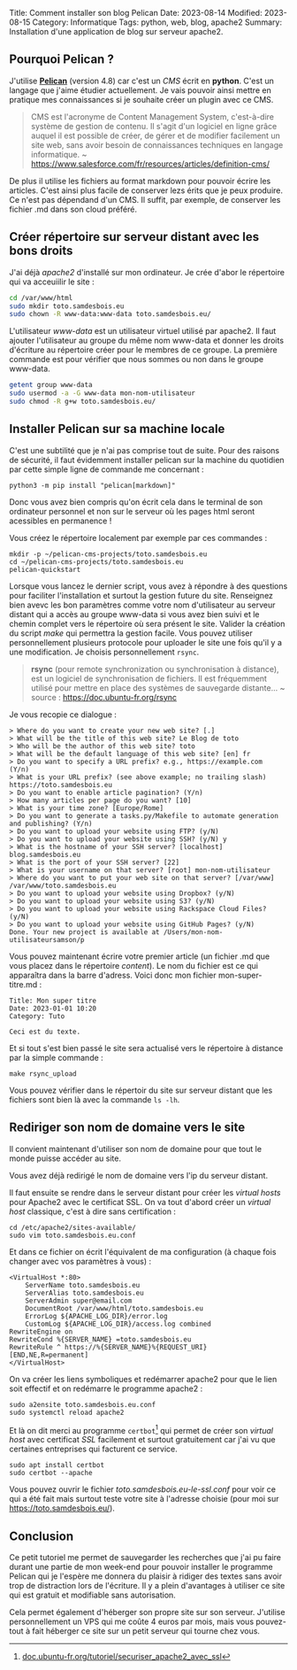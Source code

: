 Title: Comment installer son blog Pelican
Date: 2023-08-14
Modified: 2023-08-15
Category: Informatique
Tags: python, web, blog, apache2
Summary: Installation d'une application de blog sur serveur apache2.

## Pourquoi Pelican ?

J'utilise [**Pelican**](https://getpelican.com/) (version 4.8) car c'est un *CMS* écrit en **python**. C'est un langage que j'aime étudier actuellement. Je vais pouvoir ainsi mettre en pratique mes connaissances si je souhaite créer un plugin avec ce CMS.
> CMS est l'acronyme de Content Management System, c'est-à-dire système de gestion de contenu. Il s'agit d'un logiciel en ligne grâce auquel il est possible de créer, de gérer et de modifier facilement un site web, sans avoir besoin de connaissances techniques en langage informatique. ~ https://www.salesforce.com/fr/resources/articles/definition-cms/

De plus il utilise les fichiers au format markdown pour pouvoir écrire les articles. C'est ainsi plus facile de conserver lezs érits que je peux produire. Ce n'est pas dépendand d'un CMS. Il suffit, par exemple, de conserver les fichier .md dans son cloud préféré.

## Créer répertoire sur serveur distant avec les bons droits

J'ai déjà *apache2* d'installé sur mon ordinateur. Je crée d'abor le répertoire qui va acceuiilir le site :

```sh
cd /var/www/html
sudo mkdir toto.samdesbois.eu
sudo chown -R www-data:www-data toto.samdesbois.eu/
```

L'utilisateur *www-data* est un utilisateur virtuel utilisé par apache2. Il faut ajouter l'utilisateur au groupe du même nom www-data et donner les droits d'écriture au répertoire créer pour le membres de ce groupe. La première commande est pour vérifier que nous sommes ou non dans le groupe www-data.

```sh
getent group www-data
sudo usermod -a -G www-data mon-nom-utilisateur
sudo chmod -R g+w toto.samdesbois.eu/
```

## Installer Pelican sur sa machine locale

C'est une subtilité que je n'ai pas comprise tout de suite. Pour des raisons de sécurité, il faut évidemment installer pelican sur la machine du quotidien par cette simple ligne de commande me concernant :

```
python3 -m pip install "pelican[markdown]"
```

Donc vous avez bien compris qu'on écrit cela dans le terminal de son ordinateur personnel et non sur le serveur où les pages html seront acessibles en permanence !

Vous créez le répertoire localement par exemple par ces commandes :

```
mkdir -p ~/pelican-cms-projects/toto.samdesbois.eu
cd ~/pelican-cms-projects/toto.samdesbois.eu
pelican-quickstart
```

Lorsque vous lancez le dernier script, vous avez à répondre à des questions pour faciliter l'installation et surtout la gestion future du site. Renseignez bien avevc les bon paramètres comme votre nom d'utilisateur au serveur distant qui a accès au groupe www-data si vous avez bien suivi et le chemin complet vers le répertoire où sera présent le site. Valider la création du script *make* qui permettra la gestion facile. Vous pouvez utiliser personnellement plusieurs protocole pour uploader le site une fois qu'il y a une modification. Je choisis personnellement `rsync`.

> **rsync** (pour remote synchronization ou synchronisation à distance), est un logiciel de synchronisation de fichiers. Il est fréquemment utilisé pour mettre en place des systèmes de sauvegarde distante... ~ source : https://doc.ubuntu-fr.org/rsync

Je vous recopie ce dialogue :

```
> Where do you want to create your new web site? [.] 
> What will be the title of this web site? Le Blog de toto
> Who will be the author of this web site? toto
> What will be the default language of this web site? [en] fr
> Do you want to specify a URL prefix? e.g., https://example.com   (Y/n) 
> What is your URL prefix? (see above example; no trailing slash) https://toto.samdesbois.eu
> Do you want to enable article pagination? (Y/n) 
> How many articles per page do you want? [10] 
> What is your time zone? [Europe/Rome] 
> Do you want to generate a tasks.py/Makefile to automate generation and publishing? (Y/n) 
> Do you want to upload your website using FTP? (y/N) 
> Do you want to upload your website using SSH? (y/N) y
> What is the hostname of your SSH server? [localhost] blog.samdesbois.eu
> What is the port of your SSH server? [22] 
> What is your username on that server? [root] mon-nom-utilisateur
> Where do you want to put your web site on that server? [/var/www] /var/www/toto.samdesbois.eu
> Do you want to upload your website using Dropbox? (y/N) 
> Do you want to upload your website using S3? (y/N) 
> Do you want to upload your website using Rackspace Cloud Files? (y/N) 
> Do you want to upload your website using GitHub Pages? (y/N) 
Done. Your new project is available at /Users/mon-nom-utilisateursamson/p
```

Vous pouvez maintenant écrire votre premier article (un fichier .md que vous placez dans le répertoire *content*). Le nom du fichier est ce qui apparaîtra dans la barre d'adress. Voici donc mon fichier mon-super-titre.md :

```
Title: Mon super titre
Date: 2023-01-01 10:20
Category: Tuto

Ceci est du texte.
```

Et si tout s'est bien passé le site sera actualisé vers le répertoire à distance par la simple commande :

```
make rsync_upload
```

Vous pouvez vérifier dans le répertoir du site sur serveur distant que les fichiers sont bien là avec la commande `ls -lh`.

## Rediriger son nom de domaine vers le site

Il convient maintenant d'utiliser son nom de domaine pour que tout le monde puisse accéder au site.

Vous avez déjà redirigé le nom de domaine vers l'ip du serveur distant.

Il faut ensuite se rendre dans le serveur distant pour créer les *virtual hosts* pour Apache2 avec le certificat SSL. On va tout d'abord créer un *virtual host* classique, c'est à dire sans certification :

```
cd /etc/apache2/sites-available/
sudo vim toto.samdesbois.eu.conf
```

Et dans ce fichier on écrit l'équivalent de ma configuration (à chaque fois changer avec vos paramètres à vous) :

```
<VirtualHost *:80>
    ServerName toto.samdesbois.eu
    ServerAlias toto.samdesbois.eu 
    ServerAdmin super@email.com
    DocumentRoot /var/www/html/toto.samdesbois.eu
    ErrorLog ${APACHE_LOG_DIR}/error.log
    CustomLog ${APACHE_LOG_DIR}/access.log combined
RewriteEngine on
RewriteCond %{SERVER_NAME} =toto.samdesbois.eu
RewriteRule ^ https://%{SERVER_NAME}%{REQUEST_URI} [END,NE,R=permanent]
</VirtualHost>
```

 On va créer les liens symboliques et redémarrer apache2 pour que le lien soit effectif et on redémarre le programme apache2 :
 
```
sudo a2ensite toto.samdesbois.eu.conf
sudo systemctl reload apache2
```

Et là on dit merci au programme `certbot`[^1] qui permet de créer son *virtual host* avec certificat *SSL* facilement et surtout gratuitement car j'ai vu que certaines entreprises qui facturent ce service.

```
sudo apt install certbot
sudo certbot --apache
```

Vous pouvez ouvrir le fichier *toto.samdesbois.eu-le-ssl.conf* pour voir ce qui a été fait mais surtout teste votre site à l'adresse choisie (pour moi sur https://toto.samdesbois.eu/).

## Conclusion

Ce petit tutoriel me permet de sauvegarder les recherches que j'ai pu faire durant une partie de mon week-end pour pouvoir installer le programme Pelican qui je l'espère me donnera du plaisir à ridiger des textes sans avoir trop de distraction lors de l'écriture. Il y a plein d'avantages à utiliser ce site qui est gratuit et modifiable sans autorisation.

Cela permet également d'héberger son propre site sur son serveur. J'utilise personnellement un VPS qui me coûte 4 euros par mois, mais vous pouvez-tout à fait héberger ce site sur un petit serveur qui tourne chez vous.

[^1]: [doc.ubuntu-fr.org/tutoriel/securiser_apache2_avec_ssl](https://doc.ubuntu-fr.org/tutoriel/securiser_apache2_avec_ssl)

